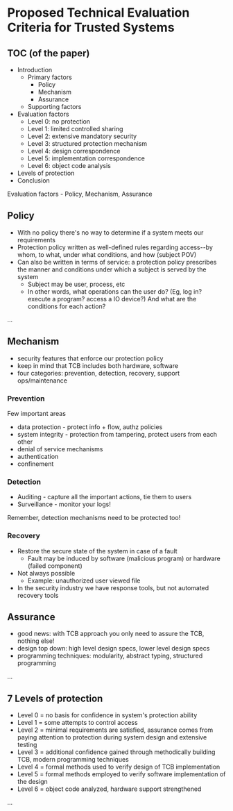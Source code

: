 # Proposed Technical Evaluation Criteria for Trusted Systems

## TOC (of the paper)

- Introduction
  - Primary factors
    - Policy
    - Mechanism
    - Assurance
  - Supporting factors
- Evaluation factors
  - Level 0: no protection
  - Level 1: limited controlled sharing
  - Level 2: extensive mandatory security
  - Level 3: structured protection mechanism
  - Level 4: design correspondence
  - Level 5: implementation correspondence
  - Level 6: object code analysis
- Levels of protection
- Conclusion

Evaluation factors - Policy, Mechanism, Assurance

## Policy

- With no policy there's no way to determine if a system meets our requirements
- Protection policy written as well-defined rules regarding access--by whom, to what, under what conditions, and how (subject POV)
- Can also be written in terms of service: a protection policy prescribes the manner and conditions under which a subject is served by the system
  - Subject may be user, process, etc
  - In other words, what operations can the user do? (Eg, log in? execute a program? access a IO device?) And what are the conditions for each action?

...

## Mechanism

- security features that enforce our protection policy
- keep in mind that TCB includes both hardware, software
- four categories: prevention, detection, recovery, support ops/maintenance

### Prevention

Few important areas

- data protection - protect info + flow, authz policies
- system integrity - protection from tampering, protect users from each other
- denial of service mechanisms
- authentication
- confinement

### Detection

- Auditing - capture all the important actions, tie them to users
- Surveillance - monitor your logs!

Remember, detection mechanisms need to be protected too!

### Recovery

- Restore the secure state of the system in case of a fault
  - Fault may be induced by software (malicious program) or hardware (failed component)
- Not always possible
  - Example: unauthorized user viewed file
- In the security industry we have response tools, but not automated recovery tools

## Assurance

- good news: with TCB approach you only need to assure the TCB, nothing else!
- design top down: high level design specs, lower level design specs
- programming techniques: modularity, abstract typing, structured programming

...

## 7 Levels of protection

- Level 0 = no basis for confidence in system's protection ability
- Level 1 = some attempts to control access
- Level 2 = minimal requirements are satisfied, assurance comes from paying attention to protection during system design and extensive testing
- Level 3 = additional confidence gained through methodically building TCB, modern programming techniques
- Level 4 = formal methods used to verify design of TCB implementation
- Level 5 = formal methods employed to verify software implementation of the design
- Level 6 = object code analyzed, hardware support strengthened

...
